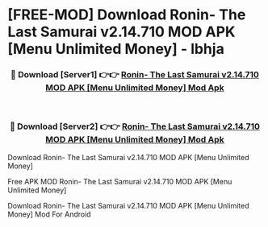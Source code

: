 # [FREE-MOD] Download Ronin- The Last Samurai v2.14.710 MOD APK [Menu Unlimited Money] - lbhja


<div align="center">
<h3>🔴 Download [Server1] 👉👉 <a href="https://apk-comot.site?title=Ronin-_The_Last_Samurai_v2.14.710_MOD_APK_[Menu_Unlimited_Money]">Ronin- The Last Samurai v2.14.710 MOD APK [Menu Unlimited Money] Mod Apk</a></h3><br>

<h3>🔴 Download [Server2] 👉👉 <a href="https://apk-comot.site?title=Ronin-_The_Last_Samurai_v2.14.710_MOD_APK_[Menu_Unlimited_Money]">Ronin- The Last Samurai v2.14.710 MOD APK [Menu Unlimited Money] Mod Apk</a></h3>
</div>



Download Ronin- The Last Samurai v2.14.710 MOD APK [Menu Unlimited Money] 

Free APK MOD Ronin- The Last Samurai v2.14.710 MOD APK [Menu Unlimited Money] 

Download Ronin- The Last Samurai v2.14.710 MOD APK [Menu Unlimited Money] Mod For Android
